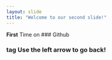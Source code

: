 ```yaml
---
layout: slide
title: "Welcome to our second slide!"
---
```

**First** Time on ### Github <h3> tag
Use the left arrow to go back!